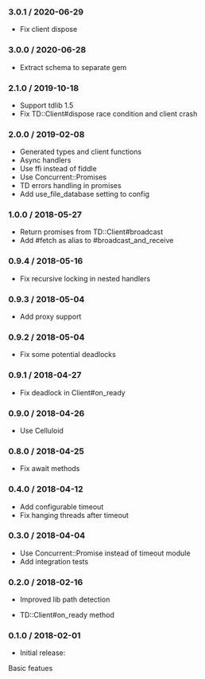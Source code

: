 ### 3.0.1 / 2020-06-29

* Fix client dispose

### 3.0.0 / 2020-06-28

* Extract schema to separate gem

### 2.1.0 / 2019-10-18

* Support tdlib 1.5
* Fix TD::Client#dispose race condition and client crash

### 2.0.0 / 2019-02-08

* Generated types and client functions
* Async handlers
* Use ffi instead of fiddle
* Use Concurrent::Promises
* TD errors handling in promises
* Add use_file_database setting to config

### 1.0.0 / 2018-05-27

* Return promises from TD::Client#broadcast
* Add #fetch as alias to #broadcast_and_receive

### 0.9.4 / 2018-05-16

* Fix recursive locking in nested handlers

### 0.9.3 / 2018-05-04

* Add proxy support

### 0.9.2 / 2018-05-04

* Fix some potential deadlocks

### 0.9.1 / 2018-04-27

* Fix deadlock in Client#on_ready

### 0.9.0 / 2018-04-26

* Use Celluloid

### 0.8.0 / 2018-04-25

* Fix await methods

### 0.4.0 / 2018-04-12

* Add configurable timeout
* Fix hanging threads after timeout

### 0.3.0 / 2018-04-04

* Use Concurrent::Promise instead of timeout module
* Add integration tests

### 0.2.0 / 2018-02-16

* Improved lib path detection

* TD::Client#on_ready method

### 0.1.0 / 2018-02-01

* Initial release:

Basic featues
